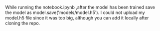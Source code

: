 While running the notebook.ipynb ,after the model has been trained save the model as model.save('models/model.h5').
I could not upload my model.h5 file since it was too big, although you can add it locally after cloning the repo.

